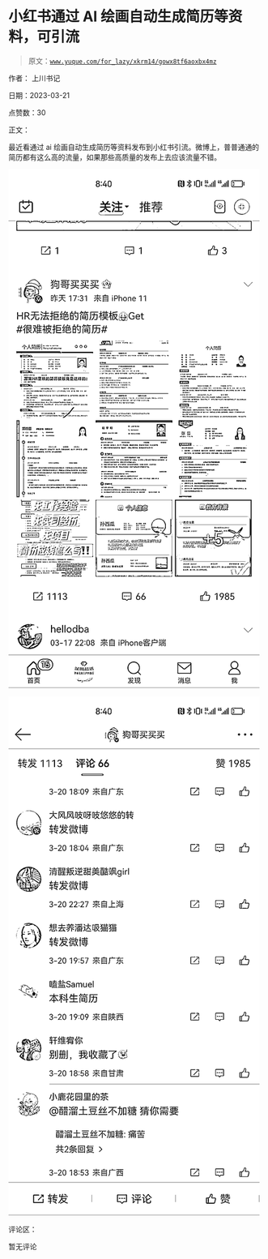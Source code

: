 # 小红书通过 AI 绘画自动生成简历等资料，可引流

> 原文：[`www.yuque.com/for_lazy/xkrm14/gowx8tf6aoxbx4mz`](https://www.yuque.com/for_lazy/xkrm14/gowx8tf6aoxbx4mz)

作者： 上川书记

日期：2023-03-21

点赞数：30

正文：

最近看通过 ai 绘画自动生成简历等资料发布到小红书引流。微博上，普普通通的简历都有这么高的流量，如果那些高质量的发布上去应该流量不错。

![](img/27b630d5edacbb511d0d4f5da8327d6f.png)  

![](img/57200bae213d2606e7e4c6a7b8952bff.png)  

评论区：

暂无评论

